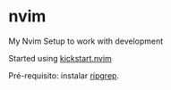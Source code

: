 # nvim
My Nvim Setup to work with development

Started using <a href="https://github.com/nvim-lua/kickstart.nvim">kickstart.nvim</a>

Pré-requisito: instalar <a href="https://github.com/BurntSushi/ripgrep">ripgrep</a>.
